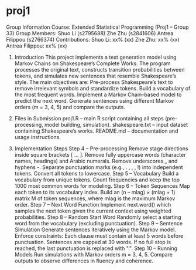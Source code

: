 # proj1
Group Information
Course: Extended Statistical Programming (Proj1 – Group 33)
Group Members:
Shuo Li (s2795688)
Zhe Zhu (s2841606)
Antrea Filippou (s2766374)
Contributions:
Shuo Li: xx% (xx)
Zhe Zhu: xx% (xx)
Antrea Filippou: xx% (xx)

1. Introduction
This project implements a text generation model using Markov Chains on Shakespeare’s Complete Works. The program processes the original text, constructs transition probabilities between tokens, and simulates new sentences that resemble Shakespeare’s style.
The main objectives are:
Pre-process Shakespeare’s text to remove irrelevant symbols and standardize tokens.
Build a vocabulary of the most frequent words.
Implement a Markov Chain–based model to predict the next word.
Generate sentences using different Markov orders (m = 3, 4, 5) and compare the outputs.

2. Files in Submission
proj1.R – main R script containing all steps (pre-processing, model building, simulation).
shakespeare.txt – input dataset containing Shakespeare’s works.
README.md – documentation and usage instructions.

3. Implementation Steps
Step 4 – Pre-processing
Remove stage directions inside square brackets [ ... ].
Remove fully uppercase words (character names, headings) and Arabic numerals.
Remove underscores _ and hyphens -.
Separate punctuation marks (e.g., . , , , !) into independent tokens.
Convert all tokens to lowercase.
Step 5 – Vocabulary
Build a vocabulary from unique tokens.
Count frequencies and keep the top 1000 most common words for modeling.
Step 6 – Token Sequences
Map each token to its vocabulary index.
Build an (n – mlag) × (mlag + 1) matrix M of token sequences, where mlag is the maximum Markov order.
Step 7 – Next Word Function
Implement next.word() which samples the next token given the current context using weighted probabilities.
Step 8 – Random Start Word
Randomly select a starting word from the vocabulary (excluding punctuation).
Step 9 – Sentence Simulation
Generate sentences iteratively using the Markov model.
Enforce constraints:
Each clause must contain at least 5 words before punctuation.
Sentences are capped at 30 words.
If no full stop is reached, the last punctuation is replaced with ".".
Step 10 – Running Models
Run simulations with Markov orders m = 3, 4, 5.
Compare outputs to observe differences in fluency and coherence.
